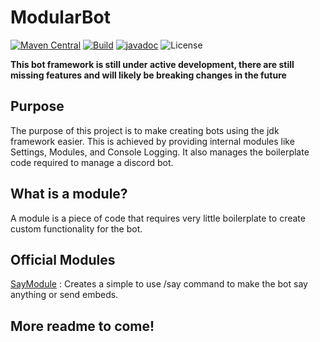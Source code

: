 # ModularBot
[![Maven Central](https://maven-badges.herokuapp.com/maven-central/net.bonn2/ModularBot/badge.svg)](https://maven-badges.herokuapp.com/maven-central/net.bonn2/ModularBot) [![Build](https://github.com/bonn2/ModularBot/actions/workflows/maven.yml/badge.svg)](https://github.com/bonn2/ModularBot/actions/workflows/maven.yml) [![javadoc](https://javadoc.io/badge2/net.bonn2/ModularBot/javadoc.svg)](https://javadoc.io/doc/net.bonn2/ModularBot) ![License](https://img.shields.io/github/license/bonn2/ModularBot)

**This bot framework is still under active development, there are still missing features and will likely be breaking changes in the future**

## Purpose
The purpose of this project is to make creating bots using the jdk framework easier. This is achieved by providing internal modules like Settings, Modules, and Console Logging. It also manages the boilerplate code required to manage a discord bot.

## What is a module?
A module is a piece of code that requires very little boilerplate to create custom functionality for the bot.

## Official Modules
[SayModule](https://github.com/bonn2/SayModule) : Creates a simple to use /say command to make the bot say anything or send embeds.

## More readme to come!
